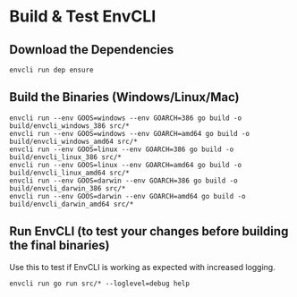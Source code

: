 # Build & Test EnvCLI

## Download the Dependencies

```
envcli run dep ensure
```

## Build the Binaries (Windows/Linux/Mac)

```
envcli run --env GOOS=windows --env GOARCH=386 go build -o build/envcli_windows_386 src/*
envcli run --env GOOS=windows --env GOARCH=amd64 go build -o build/envcli_windows_amd64 src/*
envcli run --env GOOS=linux --env GOARCH=386 go build -o build/envcli_linux_386 src/*
envcli run --env GOOS=linux --env GOARCH=amd64 go build -o build/envcli_linux_amd64 src/*
envcli run --env GOOS=darwin --env GOARCH=386 go build -o build/envcli_darwin_386 src/*
envcli run --env GOOS=darwin --env GOARCH=amd64 go build -o build/envcli_darwin_amd64 src/*
```

## Run EnvCLI (to test your changes before building the final binaries)

Use this to test if EnvCLI is working as expected with increased logging.

```
envcli run go run src/* --loglevel=debug help
```
